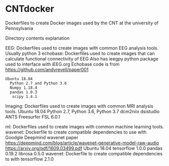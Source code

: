 # CNTdocker


Dockerfiles to create Docker images used by the CNT at the university of Pennsylvania

Directory contents explanation

EEG: Dockerfiles used to create images with common EEG analysis tools. Usually python 3
  echobase: Dockerfiles used to create images that can calculate functional connectivity of EEG
    Also has ieegpy python package used to interface with iEEG.org
    Echobase code is from https://github.com/andyrevell/paper001
    
    Ubuntu 18.04
      Python 2.7 and Python 3.6
      Numpy 1.18.4
      pandas 1.0.3
       scipy 1.4.1
       
 Imaging: Dockerfiles used to create images with common MRI analysis tools.
    Ubuntu 18.04
      Python 2.7, Python 3.6, Python 3.7
      dcm2niix
      dsistudio
      ANTS
      Freesurfer
      FSL 6.0.1
      
ml: Dockerfiles used to create images with common machine learning tools.
  wavenet: Dockerfile to create compatible dependencies to use with Goodgle Deepmind wavenet paper
    https://deepmind.com/blog/article/wavenet-generative-model-raw-audio
    https://arxiv.org/pdf/1609.03499.pdf
    Ubuntu 18.04
    tensorflow 1.0.0
    pandas 0.19.2
    librosa 0.5.0
  wavenet: Dockerfile to create compatible dependencies to with tensorflow 2.1.0
  
     
